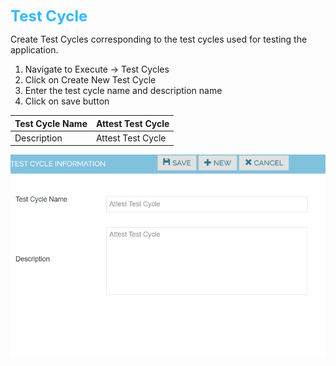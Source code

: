 

<span style="color: #33B8FF;font-size: 1.5rem;font-weight: bold;">Test Cycle</span>

Create Test Cycles corresponding to the test cycles used for testing the application.

1. Navigate to Execute -> Test Cycles 
2. Click on  Create New Test Cycle 
3. Enter the test cycle name and description name
4. Click on save button

|Test Cycle Name	|Attest Test Cycle|
|------------------ |---------------- |
|Description	    |Attest Test Cycle|

![Attest testcycle](./testcycle.png)
